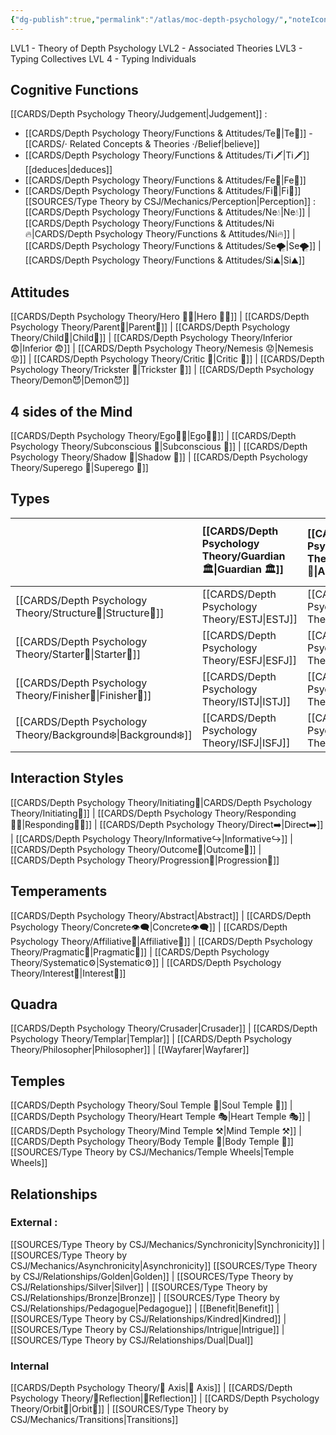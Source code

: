 ```yaml
---
{"dg-publish":true,"permalink":"/atlas/moc-depth-psychology/","noteIcon":"","created":"2022-12-27T18:42:43.849+01:00","updated":"2023-04-21T20:35:32.773+02:00"}
---
```



LVL1 - Theory of Depth Psychology
LVL2 - Associated Theories 
LVL3 - Typing Collectives
LVL 4 - Typing Individuals

## Cognitive Functions
[[CARDS/Depth Psychology Theory/Judgement\|Judgement]] : 
- [[CARDS/Depth Psychology Theory/Functions & Attitudes/Te🏹\|Te🏹]] - [[CARDS/· Related Concepts & Theories ·/Belief\|believe]] 
-  [[CARDS/Depth Psychology Theory/Functions & Attitudes/Ti🗡️\|Ti🗡️]] [[deduces\|deduces]]
-  [[CARDS/Depth Psychology Theory/Functions & Attitudes/Fe💉\|Fe💉]] 
-  [[CARDS/Depth Psychology Theory/Functions & Attitudes/Fi🔱\|Fi🔱]]
[[SOURCES/Type Theory by CSJ/Mechanics/Perception\|Perception]] : [[CARDS/Depth Psychology Theory/Functions & Attitudes/Ne💧\|Ne💧]] | [[CARDS/Depth Psychology Theory/Functions & Attitudes/Ni🔥\|CARDS/Depth Psychology Theory/Functions & Attitudes/Ni🔥]] | [[CARDS/Depth Psychology Theory/Functions & Attitudes/Se🌪️\|Se🌪️]] | [[CARDS/Depth Psychology Theory/Functions & Attitudes/Si⛰️\|Si⛰️]]

## Attitudes
[[CARDS/Depth Psychology Theory/Hero 🦸‍♂️\|Hero 🦸‍♂️]] | [[CARDS/Depth Psychology Theory/Parent🤨\|Parent🤨]] | [[CARDS/Depth Psychology Theory/Child👼\|Child👼]] | [[CARDS/Depth Psychology Theory/Inferior 😨\|Inferior 😨]] | [[CARDS/Depth Psychology Theory/Nemesis 😟\|Nemesis 😟]] | [[CARDS/Depth Psychology Theory/Critic 🤔\|Critic 🤔]] | [[CARDS/Depth Psychology Theory/Trickster 🤡\|Trickster 🤡]] | [[CARDS/Depth Psychology Theory/Demon😈\|Demon😈]]

## 4 sides of the Mind
[[CARDS/Depth Psychology Theory/Ego🙋‍♂️\|Ego🙋‍♂️]] | [[CARDS/Depth Psychology Theory/Subconscious 🤸\|Subconscious 🤸]] | [[CARDS/Depth Psychology Theory/Shadow 👤\|Shadow 👤]] | [[CARDS/Depth Psychology Theory/Superego 👹\|Superego 👹]]

## Types
|            | [[CARDS/Depth Psychology Theory/Guardian 🏛️\|Guardian 🏛️]] | [[CARDS/Depth Psychology Theory/Artisan 🧰\|Artisan 🧰]] | [[CARDS/Depth Psychology Theory/Future-Thinker 🔮\|Future-Thinker 🔮]] | [[CARDS/Depth Psychology Theory/Idealist🦄\|Idealist🦄]] |
|:---------- |:-------- |:------- |:------------ |:-------- |
| [[CARDS/Depth Psychology Theory/Structure🌻\|Structure🌻]]  | [[CARDS/Depth Psychology Theory/ESTJ\|ESTJ]]     | [[CARDS/Depth Psychology Theory/ESTP\|ESTP]]    | [[CARDS/Depth Psychology Theory/ENTJ\|ENTJ]]         | [[CARDS/Depth Psychology Theory/ENFJ\|ENFJ]]     |
| [[CARDS/Depth Psychology Theory/Starter🌱\|Starter🌱]]    | [[CARDS/Depth Psychology Theory/ESFJ\|ESFJ]]     | [[CARDS/Depth Psychology Theory/ESFP\|ESFP]]    | [[CARDS/Depth Psychology Theory/ENTP\|ENTP]]         | [[CARDS/Depth Psychology Theory/ENFP\|ENFP]]     |
| [[CARDS/Depth Psychology Theory/Finisher🍁\|Finisher🍁]]   | [[CARDS/Depth Psychology Theory/ISTJ\|ISTJ]]     | [[CARDS/Depth Psychology Theory/ISTP\|ISTP]]  | [[CARDS/Depth Psychology Theory/INTJ\|INTJ]]         | [[CARDS/Depth Psychology Theory/INFJ\|INFJ]] |
| [[CARDS/Depth Psychology Theory/Background❄️\|Background❄️]] | [[CARDS/Depth Psychology Theory/ISFJ\|ISFJ]]     | [[CARDS/Depth Psychology Theory/ISFP\|ISFP]]    | [[CARDS/Depth Psychology Theory/INTP\|INTP]]         | [[CARDS/Depth Psychology Theory/INFP\|INFP]]     |      

## Interaction Styles
[[CARDS/Depth Psychology Theory/Initiating👋\|CARDS/Depth Psychology Theory/Initiating👋]] | [[CARDS/Depth Psychology Theory/Responding🧘‍♂️\|Responding🧘‍♂️]] | [[CARDS/Depth Psychology Theory/Direct➡️\|Direct➡️]] | [[CARDS/Depth Psychology Theory/Informative↪️\|Informative↪️]] | [[CARDS/Depth Psychology Theory/Outcome🎯\|Outcome🎯]] | [[CARDS/Depth Psychology Theory/Progression🚧\|Progression🚧]]

## Temperaments 
[[CARDS/Depth Psychology Theory/Abstract\|Abstract]] | [[CARDS/Depth Psychology Theory/Concrete👁️‍🗨️\|Concrete👁️‍🗨️]] | [[CARDS/Depth Psychology Theory/Affiliative🐜\|Affiliative🐜]] | [[CARDS/Depth Psychology Theory/Pragmatic🦊\|Pragmatic🦊]] | [[CARDS/Depth Psychology Theory/Systematic⚙️\|Systematic⚙️]] | [[CARDS/Depth Psychology Theory/Interest👀\|Interest👀]]

## Quadra 
[[CARDS/Depth Psychology Theory/Crusader\|Crusader]] | [[CARDS/Depth Psychology Theory/Templar\|Templar]] | [[CARDS/Depth Psychology Theory/Philosopher\|Philosopher]] | [[Wayfarer\|Wayfarer]] 

## Temples 
[[CARDS/Depth Psychology Theory/Soul Temple 👥\|Soul Temple 👥]] | [[CARDS/Depth Psychology Theory/Heart Temple 🎭\|Heart Temple 🎭]] | [[CARDS/Depth Psychology Theory/Mind Temple ⚒️\|Mind Temple ⚒️]] | [[CARDS/Depth Psychology Theory/Body Temple 🌳\|Body Temple 🌳]]
[[SOURCES/Type Theory by CSJ/Mechanics/Temple Wheels\|Temple Wheels]]

## Relationships 
### External : 
[[SOURCES/Type Theory by CSJ/Mechanics/Synchronicity\|Synchronicity]] | [[SOURCES/Type Theory by CSJ/Mechanics/Asynchronicity\|Asynchronicity]] 
[[SOURCES/Type Theory by CSJ/Relationships/Golden\|Golden]] | [[SOURCES/Type Theory by CSJ/Relationships/Silver\|Silver]] | [[SOURCES/Type Theory by CSJ/Relationships/Bronze\|Bronze]] | [[SOURCES/Type Theory by CSJ/Relationships/Pedagogue\|Pedagogue]] | [[Benefit\|Benefit]] | [[SOURCES/Type Theory by CSJ/Relationships/Kindred\|Kindred]] | [[SOURCES/Type Theory by CSJ/Relationships/Intrigue\|Intrigue]] | [[SOURCES/Type Theory by CSJ/Relationships/Dual\|Dual]]

### Internal 
[[CARDS/Depth Psychology Theory/🧲 Axis\|🧲 Axis]] | [[CARDS/Depth Psychology Theory/🔀Reflection\|🔀Reflection]] | [[CARDS/Depth Psychology Theory/Orbit💫\|Orbit💫]] | [[SOURCES/Type Theory by CSJ/Mechanics/Transitions\|Transitions]] 